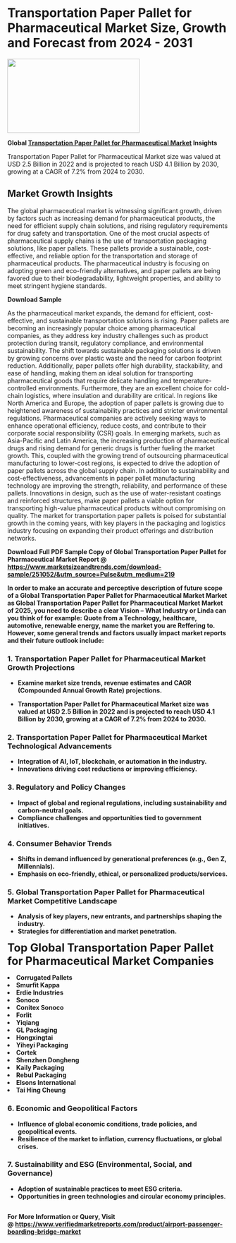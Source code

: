 <H1>Transportation Paper Pallet for Pharmaceutical Market Size, Growth and Forecast from 2024 - 2031</H1><img class="aligncenter size-medium wp-image-584254" src="https://thirdeyenews.in/wp-content/uploads/2024/09/Global-Market-Research-300x168.jpeg" alt="" width="300" height="168" /><p><strong>Global&nbsp;<a href="https://www.marketsizeandtrends.com/download-sample/251052/&amp;utm_source=Pulse&amp;utm_medium=219">Transportation Paper Pallet for Pharmaceutical Market</a> Insights</strong></p><p>Transportation Paper Pallet for Pharmaceutical Market size was valued at USD 2.5 Billion in 2022 and is projected to reach USD 4.1 Billion by 2030, growing at a CAGR of 7.2% from 2024 to 2030.</p><p><h2>Market Growth Insights</h2> <p>The global pharmaceutical market is witnessing significant growth, driven by factors such as increasing demand for pharmaceutical products, the need for efficient supply chain solutions, and rising regulatory requirements for drug safety and transportation. One of the most crucial aspects of pharmaceutical supply chains is the use of transportation packaging solutions, like paper pallets. These pallets provide a sustainable, cost-effective, and reliable option for the transportation and storage of pharmaceutical products. The pharmaceutical industry is focusing on adopting green and eco-friendly alternatives, and paper pallets are being favored due to their biodegradability, lightweight properties, and ability to meet stringent hygiene standards.</p> <p><strong>Download Sample</strong></p> <p>As the pharmaceutical market expands, the demand for efficient, cost-effective, and sustainable transportation solutions is rising. Paper pallets are becoming an increasingly popular choice among pharmaceutical companies, as they address key industry challenges such as product protection during transit, regulatory compliance, and environmental sustainability. The shift towards sustainable packaging solutions is driven by growing concerns over plastic waste and the need for carbon footprint reduction. Additionally, paper pallets offer high durability, stackability, and ease of handling, making them an ideal solution for transporting pharmaceutical goods that require delicate handling and temperature-controlled environments. Furthermore, they are an excellent choice for cold-chain logistics, where insulation and durability are critical. In regions like North America and Europe, the adoption of paper pallets is growing due to heightened awareness of sustainability practices and stricter environmental regulations. Pharmaceutical companies are actively seeking ways to enhance operational efficiency, reduce costs, and contribute to their corporate social responsibility (CSR) goals. In emerging markets, such as Asia-Pacific and Latin America, the increasing production of pharmaceutical drugs and rising demand for generic drugs is further fueling the market growth. This, coupled with the growing trend of outsourcing pharmaceutical manufacturing to lower-cost regions, is expected to drive the adoption of paper pallets across the global supply chain. In addition to sustainability and cost-effectiveness, advancements in paper pallet manufacturing technology are improving the strength, reliability, and performance of these pallets. Innovations in design, such as the use of water-resistant coatings and reinforced structures, make paper pallets a viable option for transporting high-value pharmaceutical products without compromising on quality. The market for transportation paper pallets is poised for substantial growth in the coming years, with key players in the packaging and logistics industry focusing on expanding their product offerings and distribution networks. <p><strong></p><p><span class=""><strong>Download Full PDF Sample Copy of Global Transportation Paper Pallet for Pharmaceutical Market Report</strong> @ <a href="https://www.marketsizeandtrends.com/download-sample/251052/&amp;utm_source=Pulse&amp;utm_medium=219" target="_blank">https://www.marketsizeandtrends.com/download-sample/251052/&amp;utm_source=Pulse&amp;utm_medium=219</a></span></p><p>In order to make an accurate and perceptive description of future scope of a Global&nbsp;Transportation Paper Pallet for Pharmaceutical Market Market as Global&nbsp;Transportation Paper Pallet for Pharmaceutical Market Market of 2025, you need to describe a clear Vision &ndash; What Industry or Linda can you think of for example: Quote from a Technology, healthcare, automotive, renewable energy, name the market you are Reffering to. However, some general trends and factors usually impact market reports and their future outlook include:</p><h3>1.&nbsp;<strong>Transportation Paper Pallet for Pharmaceutical Market Growth Projections</strong></h3><ul><li>Examine market size trends, revenue estimates and CAGR (Compounded Annual Growth Rate) projections.</li><li><p>Transportation Paper Pallet for Pharmaceutical Market size was valued at USD 2.5 Billion in 2022 and is projected to reach USD 4.1 Billion by 2030, growing at a CAGR of 7.2% from 2024 to 2030.</p></li></ul><h3>2.&nbsp;<strong>Transportation Paper Pallet for Pharmaceutical Market Technological Advancements</strong></h3><ul><li>Integration of AI, IoT, blockchain, or automation in the industry.</li><li>Innovations driving cost reductions or improving efficiency.</li></ul><h3>3.&nbsp;<strong>Regulatory and Policy Changes</strong></h3><ul><li>Impact of global and regional regulations, including sustainability and carbon-neutral goals.</li><li>Compliance challenges and opportunities tied to government initiatives.</li></ul><h3>4.&nbsp;<strong>Consumer Behavior Trends</strong></h3><ul><li>Shifts in demand influenced by generational preferences (e.g., Gen Z, Millennials).</li><li>Emphasis on eco-friendly, ethical, or personalized products/services.</li></ul><h3>5.&nbsp;<strong>Global Transportation Paper Pallet for Pharmaceutical Market Competitive Landscape</strong></h3><ul><li>Analysis of key players, new entrants, and partnerships shaping the industry.</li><li>Strategies for differentiation and market penetration.</li></ul><p data-pm-slice="1 1 []"><span style="color: inherit; font-family: inherit; font-size: 25px;">Top Global Transportation Paper Pallet for Pharmaceutical Market Companies</span></p><div class="" data-test-id=""><p><li>Corrugated Pallets</li><li> Smurfit Kappa</li><li> Erdie Industries</li><li> Sonoco</li><li> Conitex Sonoco</li><li> Forlit</li><li> Yiqiang</li><li> GL Packaging</li><li> Hongxingtai</li><li> Yiheyi Packaging</li><li> Cortek</li><li> Shenzhen Dongheng</li><li> Kaily Packaging</li><li> Rebul Packaging</li><li> Elsons International</li><li> Tai Hing Cheung</li></p></div><h3>6.&nbsp;<strong>Economic and Geopolitical Factors</strong></h3><ul><li>Influence of global economic conditions, trade policies, and geopolitical events.</li><li>Resilience of the market to inflation, currency fluctuations, or global crises.</li></ul><h3>7.&nbsp;<strong>Sustainability and ESG (Environmental, Social, and Governance)</strong></h3><ul><li>Adoption of sustainable practices to meet ESG criteria.</li><li>Opportunities in green technologies and circular economy principles.</li></ul><h2><strong style="font-size: 14px;">For More Information or Query, Visit @&nbsp;</strong><a style="background-color: #ffffff; font-size: 14px;" href="https://www.marketsizeandtrends.com/report/transportation-paper-pallet-for-pharmaceutical-market/" target="_blank">https://www.verifiedmarketreports.com/product/airport-passenger-boarding-bridge-market</a></h2>
